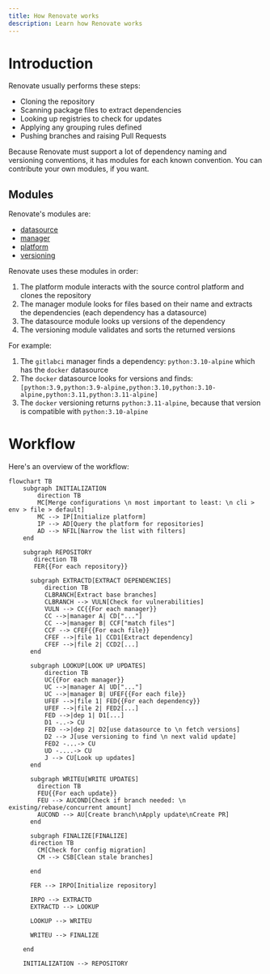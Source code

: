 ```yaml
---
title: How Renovate works
description: Learn how Renovate works
---
```


# Introduction

Renovate usually performs these steps:

-   Cloning the repository
-   Scanning package files to extract dependencies
-   Looking up registries to check for updates
-   Applying any grouping rules defined
-   Pushing branches and raising Pull Requests

Because Renovate must support a lot of dependency naming and versioning conventions, it has modules for each known convention.
You can contribute your own modules, if you want.

## Modules

Renovate's modules are:

-   [datasource](../modules/datasource/index.md)
-   [manager](../modules/manager/index.md)
-   [platform](../modules/platform/index.md)
-   [versioning](../modules/versioning/index.md)

Renovate uses these modules in order:

1. The platform module interacts with the source control platform and clones the repository
1. The manager module looks for files based on their name and extracts the dependencies (each dependency has a datasource)
1. The datasource module looks up versions of the dependency
1. The versioning module validates and sorts the returned versions

For example:

1. The `gitlabci` manager finds a dependency: `python:3.10-alpine` which has the `docker` datasource
2. The `docker` datasource looks for versions and finds: `[python:3.9,python:3.9-alpine,python:3.10,python:3.10-alpine,python:3.11,python:3.11-alpine]`
3. The `docker` versioning returns `python:3.11-alpine`, because that version is compatible with `python:3.10-alpine`

# Workflow

Here's an overview of the workflow:

```mermaid
flowchart TB
    subgraph INITIALIZATION
        direction TB
        MC[Merge configurations \n most important to least: \n cli > env > file > default]
        MC --> IP[Initialize platform]
        IP --> AD[Query the platform for repositories]
        AD --> NFIL[Narrow the list with filters]
    end

    subgraph REPOSITORY
       direction TB
       FER{{For each repository}}

      subgraph EXTRACTD[EXTRACT DEPENDENCIES]
          direction TB
          CLBRANCH[Extract base branches]
          CLBRANCH --> VULN[Check for vulnerabilities]
          VULN --> CC{{For each manager}}
          CC -->|manager A| CD["..."]
          CC -->|manager B| CCF["match files"]
          CCF --> CFEF{{For each file}}
          CFEF -->|file 1| CCD1[Extract dependency]
          CFEF -->|file 2| CCD2[...]
      end

      subgraph LOOKUP[LOOK UP UPDATES]
          direction TB
          UC{{For each manager}}
          UC -->|manager A| UD["..."]
          UC -->|manager B| UFEF{{For each file}}
          UFEF -->|file 1| FED{{For each dependency}}
          UFEF -->|file 2| FED2[...]
          FED -->|dep 1| D1[...]
          D1 -..-> CU
          FED -->|dep 2| D2[use datasource to \n fetch versions]
          D2 --> J[use versioning to find \n next valid update]
          FED2 -...-> CU
          UD -....-> CU
          J --> CU[Look up updates]
      end

      subgraph WRITEU[WRITE UPDATES]
        direction TB
        FEU{{For each update}}
        FEU --> AUCOND[Check if branch needed: \n existing/rebase/concurrent amount]
        AUCOND --> AU[Create branch\nApply update\nCreate PR]
      end

      subgraph FINALIZE[FINALIZE]
      direction TB
        CM[Check for config migration]
        CM --> CSB[Clean stale branches]

      end

      FER --> IRPO[Initialize repository]

      IRPO --> EXTRACTD
      EXTRACTD --> LOOKUP

      LOOKUP --> WRITEU

      WRITEU --> FINALIZE

    end

    INITIALIZATION --> REPOSITORY
```
